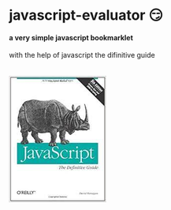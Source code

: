 # javascript-evaluator 😏                                                                         
#### a very simple javascript bookmarklet 
 
with the help of javascript the difinitive guide<br/><br/><br/>
![difinitive guide](download.jpg)
